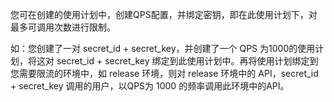 您可在创建的使用计划中，创建QPS配置，并绑定密钥，即在此使用计划下，对最多可调用次数进行限制。

如：您创建了一对 secret_id + secret_key，并创建了一个 QPS 为1000的使用计划，将这对 secret_id + secret_key 绑定到此使用计划中。再将使用计划绑定到您需要限流的环境中，如 release 环境，则对 release 环境中的 API，secret_id + secret_key 调用的用户，以QPS为 1000 的频率调用此环境中的API。
